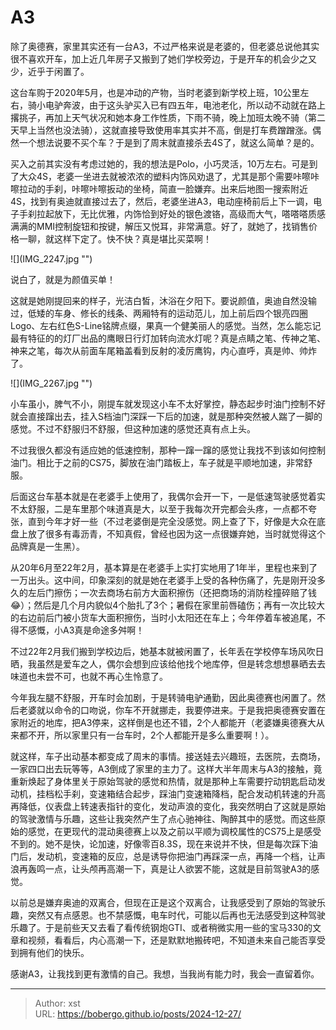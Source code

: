 # A3


除了奥德赛，家里其实还有一台A3，不过严格来说是老婆的，但老婆总说他其实很不喜欢开车，加上近几年房子又搬到了她们学校旁边，于是开车的机会少之又少，近乎于闲置了。

这台车购于2020年5月，也是冲动的产物，当时老婆到新学校上班，10公里左右，骑小电驴奔波，由于这头驴买入已有四五年，电池老化，所以动不动就在路上撂挑子，再加上天气状况和她本身工作性质，下雨不骑，晚上加班太晚不骑（第二天早上当然也没法骑），这就直接导致使用率其实并不高，倒是打车费蹭蹭涨。偶然一个想法说要不买个车？于是到了周末就直接杀去4S了，就这么简单？是的。

买入之前其实没有考虑过她的，我的想法是Polo，小巧灵活，10万左右。可是到了大众4S，老婆一坐进去就被浓浓的塑料内饰风劝退了，尤其是那个需要咔嚓咔嚓拉动的手刹，咔嚓咔嚓扳动的坐椅，简直一脸嫌弃。出来后地图一搜索附近4S，找到有奥迪就直接过去了，然后，老婆坐进A3，电动座椅前后上下一调，电子手刹拉起放下，无比优雅，内饰恰到好处的银色渡铬，高级而大气，嗒嗒嗒质感满满的MMI控制旋钮和按键，解压又悦耳，非常满意。好了，就她了，找销售价格一聊，就这样下定了。快不快？真是堪比买菜啊！

![](IMG_2247.jpg &#34;&#34;)

说白了，就是为颜值买单！

这就是她刚提回来的样子，光洁白皙，沐浴在夕阳下。要说颜值，奥迪自然没输过，低矮的车身、修长的线条、两厢特有的运动范儿，加上前后四个银亮四圈Logo、左右红色S-Line铭牌点缀，果真一个健美丽人的感觉。当然，怎么能忘记最有特征的的灯厂出品的鹰眼日行灯加转向流水灯呢？真是点睛之笔、传神之笔、神来之笔，每次从前面车尾箱盖看到反射的凌厉鹰钩，内心直呼，真是帅、帅炸了。

![](IMG_2267.jpg &#34;&#34;)

小车虽小，脾气不小，刚提车就发现这小车不太好掌控，静态起步时油门控制不好就会直接蹿出去，挂入S档油门深踩一下后的加速，就是那种突然被人踹了一脚的感觉。不过不舒服归不舒服，但这种加速的感觉还真有点上头。

不过我很久都没有适应她的低速控制，那种一蹿一蹿的感觉让我找不到该如何控制油门。相比于之前的CS75，脚放在油门踏板上，车子就是平顺地加速，非常舒服。

后面这台车基本就是在老婆手上使用了，我偶尔会开一下，一是低速驾驶感觉着实不太舒服，二是车里那个味道真是大，以至于我每次开完都会头疼，一点都不夸张，直到今年才好一些（不过老婆倒是完全没感觉。网上查了下，好像是大众在底盘上放了很多有毒沥青，不知真假，曾经也因为这一点很嫌弃她，当时就觉得这个品牌真是一生黑）。

从20年6月至22年2月，基本算是在老婆手上实打实地用了1年半，里程也来到了一万出头。这中间，印象深刻的就是她在老婆手上受的各种伤痛了，先是刚开没多久的左后门擦伤；一次去商场右前方大面积擦伤（还把商场的消防栓撞碎赔了钱😂）；然后是几个月内貌似4个胎扎了3个；暑假在家里前唇磕伤；再有一次比较大的右边前后门被小货车大面积擦伤，当时小太阳还在车上；今年停着车被追尾，不得不感慨，小A3真是命途多舛啊！

不过22年2月我们搬到学校边后，她基本就被闲置了，长年丢在学校停车场风吹日晒，我虽然是爱车之人，偶尔会想到应该给他找个地库停，但是转念想想暴晒去去味道也未尝不可，也就不再心生怜意了。

今年我左腿不舒服，开车时会加剧，于是转骑电驴通勤，因此奥德赛也闲置了。然后老婆就以命令的口吻说，你车不开就挪走，我要停进来。于是我把奥德赛安置在家附近的地库，把A3停来，这样倒是也还不错，2个人都能开（老婆嫌奥德赛大从来都不开，所以家里只有一台车时，2个人都能开是多么重要啊！）。

就这样，车子出动基本都变成了周末的事情。接送娃去兴趣班，去医院，去商场，一家四口出去玩等等，A3倒成了家里的主力了。这样大半年周末与A3的接触，竟重新焕起了身体里关于原始驾驶的感觉和热情，就是那种上车需要拧动钥匙启动发动机，挂档松手刹，变速箱结合起步，踩油门变速箱降档，配合发动机转速的升高再降低，仪表盘上转速表指针的变化，发动声浪的变化，我突然明白了这就是原始的驾驶激情与乐趣，这些让我突然产生了点心驰神往、陶醉其中的感觉。而这些原始的感觉，在更现代的混动奥德赛上以及之前以平顺为调校属性的CS75上是感受不到的。她不是快，论加速，好像零百8.3S，现在来说并不快，但是每次踩下油门后，发动机，变速箱的反应，总是诱导你把油门再踩深一点，再降一个档，让声浪再轰鸣一点，让头颅再高潮一下，真是让人欲罢不能，这就是目前驾驶A3的感觉。

以前总是嫌弃奥迪的双离合，但现在正是这个双离合，让我感受到了原始的驾驶乐趣，突然又有点感恩。也不禁感慨，电车时代，可能以后再也无法感受到这种驾驶乐趣了。于是前些天又去看了看传统钢炮GTI、或者稍微实用一些的宝马330的文章和视频，看看后，内心高潮一下，还是默默地搬砖吧，不知道未来自己能否享受到拥有他们的快乐。

感谢A3，让我找到更有激情的自己。我想，当我尚有能力时，我会一直留着你。

---

> Author: xst  
> URL: https://bobergo.github.io/posts/2024-12-27/  


